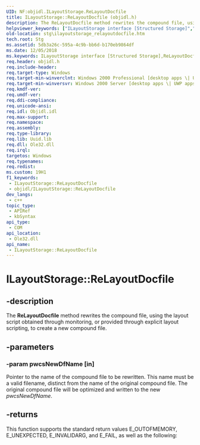 ```yaml
---
UID: NF:objidl.ILayoutStorage.ReLayoutDocfile
title: ILayoutStorage::ReLayoutDocfile (objidl.h)
description: The ReLayoutDocfile method rewrites the compound file, using the layout script obtained through monitoring, or provided through explicit layout scripting, to create a new compound file.
helpviewer_keywords: ["ILayoutStorage interface [Structured Storage]","ReLayoutDocfile method","ILayoutStorage.ReLayoutDocfile","ILayoutStorage::ReLayoutDocfile","ReLayoutDocfile","ReLayoutDocfile method [Structured Storage]","ReLayoutDocfile method [Structured Storage]","ILayoutStorage interface","_stg_ilayoutstorage_relayoutdocfile","objidl/ILayoutStorage::ReLayoutDocfile","stg.ilayoutstorage_relayoutdocfile"]
old-location: stg\ilayoutstorage_relayoutdocfile.htm
tech.root: Stg
ms.assetid: 5db3a26c-595a-4c9b-bb6d-b170eb9864df
ms.date: 12/05/2018
ms.keywords: ILayoutStorage interface [Structured Storage],ReLayoutDocfile method, ILayoutStorage.ReLayoutDocfile, ILayoutStorage::ReLayoutDocfile, ReLayoutDocfile, ReLayoutDocfile method [Structured Storage], ReLayoutDocfile method [Structured Storage],ILayoutStorage interface, _stg_ilayoutstorage_relayoutdocfile, objidl/ILayoutStorage::ReLayoutDocfile, stg.ilayoutstorage_relayoutdocfile
req.header: objidl.h
req.include-header: 
req.target-type: Windows
req.target-min-winverclnt: Windows 2000 Professional [desktop apps \| UWP apps]
req.target-min-winversvr: Windows 2000 Server [desktop apps \| UWP apps]
req.kmdf-ver: 
req.umdf-ver: 
req.ddi-compliance: 
req.unicode-ansi: 
req.idl: Objidl.idl
req.max-support: 
req.namespace: 
req.assembly: 
req.type-library: 
req.lib: Uuid.lib
req.dll: Ole32.dll
req.irql: 
targetos: Windows
req.typenames: 
req.redist: 
ms.custom: 19H1
f1_keywords:
 - ILayoutStorage::ReLayoutDocfile
 - objidl/ILayoutStorage::ReLayoutDocfile
dev_langs:
 - c++
topic_type:
 - APIRef
 - kbSyntax
api_type:
 - COM
api_location:
 - Ole32.dll
api_name:
 - ILayoutStorage::ReLayoutDocfile
---
```


# ILayoutStorage::ReLayoutDocfile


## -description

The <b>ReLayoutDocfile</b> method rewrites the compound file, using the layout script obtained through monitoring, or provided through explicit layout scripting, to create a new compound file.

## -parameters

### -param pwcsNewDfName [in]

Pointer to the name of the compound file to be rewritten. This name must be a valid filename, distinct from the name of the original compound file. The original compound file will be optimized and written to the new <i>pwcsNewDfName</i>.

## -returns

This function supports the standard return values E_OUTOFMEMORY, E_UNEXPECTED, E_INVALIDARG, and E_FAIL, as well as the following:

